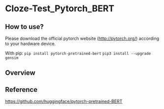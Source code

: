 # Cloze-Test_Pytorch_BERT

## How to use?
Please download the official pytorch website (http://pytorch.org/) according to your hardware device.

With pip:
`pip install pytorch-pretrained-bert`
```pip3 install --upgrade gensim```

## Overview

## Reference
https://github.com/huggingface/pytorch-pretrained-BERT
